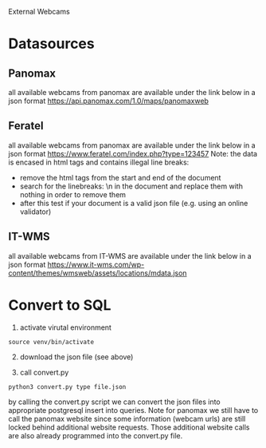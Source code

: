 External Webcams

# Datasources

## Panomax

all available webcams from panomax are available under the link below in a json format
https://api.panomax.com/1.0/maps/panomaxweb

## Feratel

all available webcams from panomax are available under the link below in a json format
https://www.feratel.com/index.php?type=123457
Note: the data is encased in html tags and contains illegal line breaks:
- remove the html tags from the start and end of the document
- search for the linebreaks: \n in the document and replace them with nothing in order to remove them
- after this test if your document is a valid json file (e.g. using an online validator)


## IT-WMS
all available webcams from IT-WMS are available under the link below in a json format
https://www.it-wms.com/wp-content/themes/wmsweb/assets/locations/mdata.json


# Convert to SQL

1. activate virutal environment

```source venv/bin/activate```

2. download the json file (see above)

3. call convert.py

```python3 convert.py type file.json```

by calling the convert.py script we can convert the json files into appropriate postgresql insert into queries. Note for panomax we still have to call the panomax website since some information (webcam urls) are still locked behind additional website requests. Those additional website calls are also already programmed into the convert.py file.

